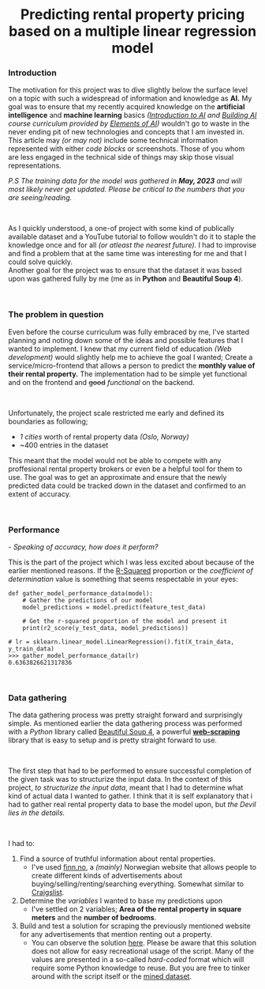 <div align="center">
<h1>Predicting rental property pricing based on a multiple linear regression model</h1>
</div>

### Introduction

The motivation for this project was to dive slightly below the surface level on a topic with such a widespread of information and knowledge as **AI.** My goal was to ensure that my recently acquired knowledge on the **artificial intelligence** and **machine learning** basics _([Introduction to AI](https://course.elementsofai.com/) and [Building AI](https://buildingai.elementsofai.com/) course curriculum provided by [Elements of AI](https://www.elementsofai.com/))_ wouldn't go to waste in the never ending pit of new technologies and concepts that I am invested in. This article may _(or may not)_ include some technical information represented with either _code blocks_ or screenshots. Those of you whom are less engaged in the technical side of things may skip those visual representations.

_P.S The training data for the model was gathered in **May, 2023** and will most likely never get updated. Please be critical to the numbers that you are seeing/reading._

<br />

As I quickly understood, a one-of project with some kind of publically available dataset and a YouTube tutorial to follow wouldn't do it to staple the knowledge once and for all _(or atleast the nearest future)._ I had to improvise and find a problem that at the same time was interesting for me and that I could solve quickly.
<br />
Another goal for the project was to ensure that the dataset it was based upon was gathered fully by me (me as in **Python** and **Beautiful Soup 4**).

<br />

### The problem in question

Even before the course curriculum was fully embraced by me, I've started planning and noting down some of the ideas and possible features that I wanted to implement. I knew that my current field of education _(Web development)_ would slightly help me to achieve the goal I wanted; Create a service/micro-frontend that allows a person to predict the **monthly value of their rental property.** The implementation had to be simple yet functional and on the frontend and ~~good~~ _functional_ on the backend.

<br />

Unfortunately, the project scale restricted me early and defined its boundaries as following; <br/>

- _1 cities_ worth of rental property data _(Oslo, Norway)_
- ~400 entries in the dataset

This meant that the model would not be able to compete with any proffesional rental property brokers or even be a helpful tool for them to use. The goal was to get an approximate and ensure that the newly predicted data could be tracked down in the dataset and confirmed to an extent of accuracy.

<br />

### Performance

\- _Speaking of accuracy, how does it perform?_
<br />

This is the part of the project which I was less excited about because of the earlier mentioned reasons. If the [R-Squared](https://en.wikipedia.org/wiki/Coefficient_of_determination) proportion or the _coefficient of determination_ value is something that seems respectable in your eyes:

```py3
def gather_model_performance_data(model):
    # Gather the predictions of our model
    model_predictions = model.predict(feature_test_data)

    # Get the r-squared proportion of the model and present it
    print(r2_score(y_test_data, model_predictions))
```

```py3
# lr = sklearn.linear_model.LinearRegression().fit(X_train_data, y_train_data)
>>> gather_model_performance_data(lr)
0.6363826621317836
```

<br />

### Data gathering

The data gathering process was pretty straight forward and surprisingly simple. As mentioned earlier the data gathering process was performed with a _Python_ library called [Beautiful Soup 4](https://www.crummy.com/software/BeautifulSoup/bs4/doc/), a powerful **[web-scraping](https://en.wikipedia.org/wiki/Web_scraping)** library that is easy to setup and is pretty straight forward to use.

<br />

The first step that had to be performed to ensure successful completion of the given task was to structurize the input data. In the context of this project, _to structurize the input data_, meant that I had to determine what kind of actual data I wanted to gather. I think that it is self explanatory that i had to gather real rental property data to base the model upon, but _the Devil lies in the details._

<br />

I had to:

1. Find a source of truthful information about rental properties.
   - I've used [finn.no](https://finn.no/), a _(mainly)_ Norwegian website that allows people to create different kinds of advertisements about buying/selling/renting/searching everything. Somewhat similar to [Craigslist](https://craigslist.org/).
2. Determine the _variables_ I wanted to base my predictions upon
   - I've settled on 2 variables; **Area of the rental property in square meters** and the **number of bedrooms**.
3. Build and test a solution for scraping the previously mentioned website for any advertisements that mention renting out a property.
   - You can observe the solution [here](/assets/data/data_gathering.py). Please be aware that this solution does not allow for easy recreational usage of the script. Many of the values are presented in a so-called _hard-coded_ format which will require some Python knowledge to reuse. But you are free to tinker around with the script itself or the [mined dataset](/assets/data/rentals.csv).
